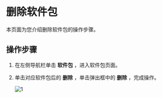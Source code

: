 删除软件包
==========================

本页面为您介绍删除软件包的操作步骤。

操作步骤
-------------------------

1. 在左侧导航栏单击 **软件包** ，进入软件包页面。



2. 单击对应软件包后的 **删除** ，单击弹出框中的 **删除** ，完成操作。

    ![1](https://help-static-aliyun-doc.aliyuncs.com/assets/img/zh-CN/0901460261/p271440.png)




